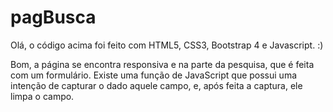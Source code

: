 # pagBusca
Olá, o código acima foi feito com HTML5, CSS3, Bootstrap 4 e Javascript. :)

Bom, a página se encontra responsiva e na parte da pesquisa, que é feita com um formulário.
Existe uma função de JavaScript que possui uma intenção de capturar o dado aquele campo,
e, após feita a captura, ele limpa o campo.
